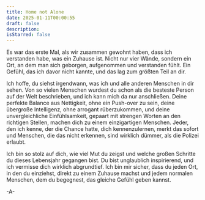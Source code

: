 ```yaml
---
title: Home not Alone
date: 2025-01-11T00:00:55
draft: false
description: 
isStarred: false
---
```

Es war das erste Mal, als wir zusammen gewohnt haben, dass ich verstanden habe, was ein Zuhause ist. Nicht nur vier Wände, sondern ein Ort, an dem man sich geborgen, aufgenommen und verstanden fühlt. Ein Gefühl, das ich davor nicht kannte, und das lag zum größten Teil an dir.

Ich hoffe, du siehst irgendwann, was ich und alle anderen Menschen in dir sehen. Von so vielen Menschen wurdest du schon als die besteste Person auf der Welt beschrieben, und ich kann mich da nur anschließen. Deine perfekte Balance aus Nettigkeit, ohne ein Push-over zu sein, deine übergroße Intelligenz, ohne arrogant rüberzukommen, und deine unvergleichliche Einfühlsamkeit, gepaart mit strengen Worten an den richtigen Stellen, machen dich zu einem einzigartigen Menschen. Jeder, den ich kenne, der die Chance hatte, dich kennenzulernen, merkt das sofort und Menschen, die das nicht erkennen, sind wirklich dümmer, als die Polizei erlaubt.

Ich bin so stolz auf dich, wie viel Mut du zeigst und welche großen Schritte du dieses Lebensjahr gegangen bist. Du bist unglaublich inspirierend, und ich vermisse dich wirklich abgrundtief. Ich bin mir sicher, dass du jeden Ort, in den du einziehst, direkt zu einem Zuhause machst und jedem normalen Menschen, dem du begegnest, das gleiche Gefühl geben kannst.

-A-